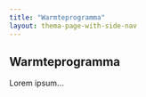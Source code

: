 ```yaml
---
title: "Warmteprogramma"
layout: thema-page-with-side-nav
---
```

## Warmteprogramma

Lorem ipsum...
